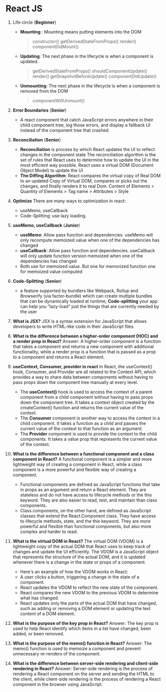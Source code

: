 # React JS

1. Life circle (**Beginner**)
    - **Mounting** : Mounting means putting elements into the DOM
        > constructor()
        > getDerivedStateFromProps()
        > render()
        > componentDidMount()
    - **Updating**: The next phase in the lifecycle is when a component is updated.
        > getDerivedStateFromProps()
        > shouldComponentUpdate()
        > render()
        > getSnapshotBeforeUpdate()
        > componentDidUpdate()
    - **Unmounting**: The next phase in the lifecycle is when a component is removed from the DOM
        > componentWillUnmount()

3. **Error Boundaries** (**Senior**)
    - A react component that catch JavaScript errors anywhere in their child component tree, log those errors, and display a fallback UI instead of the component tree that crashed

4. **Reconciliation** (**Senior**)
    - **Reconciliation** is process by which React updates the UI to reflect changes in the component state
    The reconciliation algorithm is the set of rules that React uses to determine how to update the UI in the most efficient way possible. React uses a virtual DOM (Document Object Model) to update the UI
    - **The Diffing Algorithm**: React compares the virtual copy of Real DOM to an updated Copy of Virtual DOM, compares or picks out the changes, and finally renders it to real Dom.
    Content of Elements > Quantity of Elements > Tag name > Attributes > Style
5. **Optimize**
    There are many ways to optimization in react:
    - useMemo, useCallback
    - Code-Splitting: use lazy loading.
2. **useMemo, useCallback** (**Junior**)
    - **useMemo**: Allow pass function and dependencies. useMemo will only recompute memoized value when one of the dependencies has changed
    - **useCallback**: Allow pass function and dependencies. useCallback will only update function version memoized when one of the dependencies has changed
    -  Both use for memoized value. But one for memorized function one for memoized value computed

6. **Code-Splitting** (**Senior**)
   - a feature supported by bundlers like Webpack, Rollup and Browserify (via factor-bundle) which can create multiple bundles that can be dynamically loaded at runtime,
   **Code-splitting** your app can help you “lazy-load” just the things that are currently needed by the user
7. **What is JSX?**
     JSX is a syntax extension for JavaScript that allows developers to write HTML-like code in their JavaScript files.

8. **What is the difference between a higher-order component (HOC) and a render prop in React?**
Answer: A higher-order component is a function that takes a component and returns a new component with additional functionality, while a render prop is a function that is passed as a prop to a component and returns a React element.

9. **useContext, Consumer, provider in react**
    In React, the useContext() hook, Consumer, and Provider are all related to the Context API, which provides a way to share data between components without having to pass props down the component tree manually at every level.
    - The **useContext()** hook is used to access the context of a parent component from a child component without having to pass props down the component tree. It takes a context object created by the createContext() function and returns the current value of the context.
    - The **Consumer** component is another way to access the context in a child component. It takes a function as a child and passes the current value of the context to that function as an argument.
    - The **Provider** component is used to provide the context to the child components. It takes a value prop that represents the current value of the context.

10. **What is the difference between a functional component and a class component in React?**
    A functional component is a simpler and more lightweight way of creating a component in React, while a class component is a more powerful and flexible way of creating a component.
    - Functional components are defined as JavaScript functions that take in props as an argument and return a React element. They are stateless and do not have access to lifecycle methods or the this keyword. They are also easier to read, test, and maintain than class components.
    - Class components, on the other hand, are defined as JavaScript classes that extend the React.Component class. They have access to lifecycle methods, state, and the this keyword. They are more powerful and flexible than functional components, but also more complex and harder to read.

11. **What is the virtual DOM in React?**
    The virtual DOM (VDOM) is a lightweight copy of the actual DOM that React uses to keep track of changes and update the UI efficiently. The VDOM is a JavaScript object that represents the structure of the actual DOM, and it is updated whenever there is a change in the state or props of a component.
    * Here's an example of how the VDOM works in React:

    - A user clicks a button, triggering a change in the state of a component.
    - React updates the VDOM to reflect the new state of the component.
    - React compares the new VDOM to the previous VDOM to determine what has changed.
    - React updates only the parts of the actual DOM that have changed, such as adding or removing a DOM element or updating the text content of a DOM element.


12. **What is the purpose of the key prop in React?**
    Answer: The key prop is used to help React identify which items in a list have changed, been added, or been removed.

13. **What is the purpose of the memo() function in React?**
    Answer: The memo() function is used to memoize a component and prevent unnecessary re-renders of the component.

14. **What is the difference between server-side rendering and client-side rendering in React?**
    Answer: Server-side rendering is the process of rendering a React component on the server and sending the HTML to the client, while client-side rendering is the process of rendering a React component in the browser using JavaScript.
